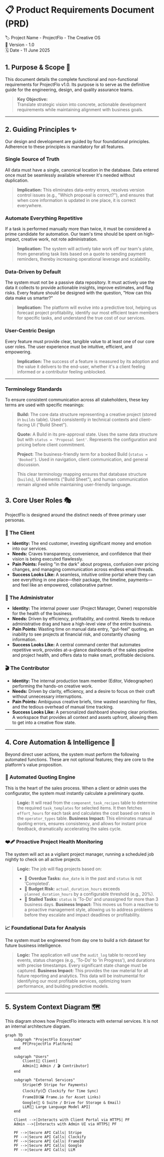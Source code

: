 # 📋 Product Requirements Document (PRD)

<!-- ⎯⎯⎯⎯⎯⎯⎯⎯⎯⎯⎯⎯⎯⎯⎯⎯ PROJECT METADATA ⎯⎯⎯⎯⎯⎯⎯⎯⎯⎯⎯⎯⎯⎯⎯⎯ -->

🏷️ Project Name - ProjectFlo - The Creative OS  
🔢 Version - 1.0  
🗓️ Date - 11 June 2025

<!-- ⎯⎯⎯⎯⎯⎯⎯⎯⎯⎯⎯⎯⎯⎯⎯⎯ INTRODUCTION ⎯⎯⎯⎯⎯⎯⎯⎯⎯⎯⎯⎯⎯⎯⎯⎯ -->

## 1. Purpose & Scope 🎯

This document details the complete functional and non-functional requirements for ProjectFlo v1.0. Its purpose is to serve as the definitive guide for the engineering, design, and quality assurance teams.

> **Key Objective:**  
> Translate strategic vision into concrete, actionable development requirements while maintaining alignment with business goals.

---

## 2. Guiding Principles ✨

Our design and development are guided by four foundational principles. Adherence to these principles is mandatory for all features.

### **Single Source of Truth**

All data must have a single, canonical location in the database. Data entered once must be seamlessly available wherever it's needed without duplication.

> **Implication:** This eliminates data-entry errors, resolves version control issues (e.g., "Which proposal is correct?"), and ensures that when core information is updated in one place, it is correct everywhere.

### **Automate Everything Repetitive**

If a task is performed manually more than twice, it must be considered a prime candidate for automation. Our team's time should be spent on high-impact, creative work, not rote administration.

> **Implication:** The system will actively take work off our team's plate, from generating task lists based on a quote to sending payment reminders, thereby increasing operational leverage and scalability.

### **Data-Driven by Default**

The system must not be a passive data repository. It must actively use the data it collects to provide actionable insights, improve estimates, and flag risks. Every feature should be designed with the question, "How can this data make us smarter?"

> **Implication:** The platform will evolve into a predictive tool, helping us forecast project profitability, identify our most efficient team members for specific tasks, and understand the true cost of our services.

### **User-Centric Design**

Every feature must provide clear, tangible value to at least one of our core user roles. The user experience must be intuitive, efficient, and empowering.

> **Implication:** The success of a feature is measured by its adoption and the value it delivers to the end-user, whether it's a client feeling informed or a contributor feeling unblocked.

---

### **Terminology Standards**

To ensure consistent communication across all stakeholders, these key terms are used with specific meanings:

> **Build:** The core data structure representing a creative project (stored in `builds` table). Used consistently in technical contexts and client-facing UI ("Build Sheet").
>
> **Quote:** A Build in its pre-approval state. Uses the same data structure but with `status = 'Proposal Sent'`. Represents the configuration and pricing before client commitment.
>
> **Project:** The business-friendly term for a booked Build (`status = 'Booked'`). Used in navigation, client communication, and general discussion.
>
> This clear terminology mapping ensures that database structure (`builds`), UI elements ("Build Sheet"), and human communication remain aligned while maintaining user-friendly language.

## 3. Core User Roles 🎭

ProjectFlo is designed around the distinct needs of three primary user personas.

### 🤝 The Client

- **Identity:** The end customer, investing significant money and emotion into our services.
- **Needs:** Craves transparency, convenience, and confidence that their vision is being executed flawlessly.
- **Pain Points:** Feeling "in the dark" about progress, confusion over pricing changes, and managing communication across endless email threads.
- **Success Looks Like:** A seamless, intuitive online portal where they can see everything in one place—their package, the timeline, payments—and feel like an empowered, collaborative partner.

### 👑 The Administrator

- **Identity:** The internal power user (Project Manager, Owner) responsible for the health of the business.
- **Needs:** Driven by efficiency, profitability, and control. Needs to reduce administrative drag and have a high-level view of the entire business.
- **Pain Points:** Wasting time on manual data entry, "gut-feel" quoting, an inability to see projects at financial risk, and constantly chasing information.
- **Success Looks Like:** A central command center that automates repetitive work, provides at-a-glance dashboards of the sales pipeline and project health, and offers data to make smart, profitable decisions.

### 🎬 The Contributor

- **Identity:** The internal production team member (Editor, Videographer) performing the hands-on creative work.
- **Needs:** Driven by clarity, efficiency, and a desire to focus on their craft without unnecessary interruptions.
- **Pain Points:** Ambiguous creative briefs, time wasted searching for files, and the tedious overhead of manual time tracking.
- **Success Looks Like:** A personalized dashboard showing clear priorities. A workspace that provides all context and assets upfront, allowing them to get into a creative flow state.

---

## 4. Core Automation & Intelligence 🧠

Beyond direct user actions, the system must perform the following automated functions. These are not optional features; they are core to the platform's value proposition.

### 🤖 Automated Quoting Engine

This is the heart of the sales process. When a client or admin uses the configurator, the system must instantly calculate a preliminary quote.

> **Logic:** It will read from the `component_task_recipes` table to determine the required `task_templates` for selected items. It then fetches `effort_hours` for each task and calculates the cost based on rates in the `operator_types` table.
> **Business Impact:** This eliminates manual quoting errors, ensures consistency, and allows for instant price feedback, dramatically accelerating the sales cycle.

### ❤️‍🩹 Proactive Project Health Monitoring

The system will act as a vigilant project manager, running a scheduled job nightly to check on all active projects.

> **Logic:** The job will flag projects based on:
>
> - 🚨 **Overdue Tasks:** `due_date` is in the past and `status` is not 'Completed'.
> - 💸 **Budget Risk:** `actual_duration_hours` exceeds `planned_duration_hours` by a configurable threshold (e.g., 20%).
> - 🤔 **Stalled Tasks:** `status` is 'To-Do' and unassigned for more than 3 business days.
>   **Business Impact:** This moves us from a reactive to a proactive management style, allowing us to address problems before they escalate and impact deadlines or profitability.

### 📈 Foundational Data for Analysis

The system must be engineered from day one to build a rich dataset for future business intelligence.

> **Logic:** The application will use the `audit_log` table to record key events, status changes (e.g., 'To-Do' to 'In Progress'), and durations with precise timestamps. Every significant state change must be captured.
> **Business Impact:** This provides the raw material for all future reporting and analytics. This data will be instrumental for identifying our most profitable services, optimizing team performance, and building predictive models.

---

## 5. System Context Diagram 🗺️

This diagram shows how ProjectFlo interacts with external services. It is not an internal architecture diagram.

```mermaid
graph TD
    subgraph "ProjectFlo Ecosystem"
        PF[ProjectFlo Platform]
    end

    subgraph "Users"
        Client[🤝 Client]
        Admin[👑 Admin / 🎬 Contributor]
    end

    subgraph "External Services"
        Stripe(💳 Stripe for Payments)
        Clockify(⏱️ Clockify for Time Sync)
        FrameIO(🖼️ Frame.io for Asset Links)
        Google(📄 G Suite / Drive for Storage & Email)
        LLM[🧠 Large Language Model API]
    end

    Client -->|Interacts with Client Portal via HTTPS| PF
    Admin -->|Interacts with Admin UI via HTTPS| PF

    PF -->|Secure API Calls| Stripe
    PF -->|Secure API Calls| Clockify
    PF -->|Secure API Calls| FrameIO
    PF -->|Secure API Calls| Google
    PF -->|Secure API Calls| LLM
```
